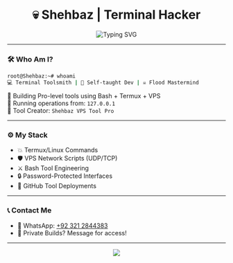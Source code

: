 
<h1 align="center">💀 Shehbaz | Terminal Hacker</h1>
<p align="center">
  <img src="https://postimg.cc/njV8kJDh?font=Fira+Code&size=24&duration=2000&pause=500&color=F70000&vCenter=true&width=435&lines=VPS+Slayer+%7C+UDP+Flood+Master;Cyber+Ops+Specialist+%7C+Termux+Wizard;Creator+of+CS1.6+DDoS;Message+Me+for+Access+%F0%9F%94%90" alt="Typing SVG" />
</p>

---

### 🛠️ Who Am I?

```bash
root@Shehbaz:~# whoami
💻 Terminal Toolsmith | 🧠 Self-taught Dev | ☠️ Flood Mastermind
```

🧩 Building Pro-level tools using Bash + Termux + VPS  
🚀 Running operations from: `127.0.0.1`  
🧪 Tool Creator: `Shehbaz VPS Tool Pro`

---

### ⚙️ My Stack

- 💥 Termux/Linux Commands
- 🛡️ VPS Network Scripts (UDP/TCP)
- ⚔️ Bash Tool Engineering
- 🔒 Password-Protected Interfaces
- 📂 GitHub Tool Deployments

---

### 📞 Contact Me

- 🔐 WhatsApp: [+92 321 2844383](https://wa.me/923212844383)
- 🧠 Private Builds? Message for access!

---

<p align="center">
  <img src="https://github-readme-stats.vercel.app/api?username=ShehbazGamer&show_icons=true&theme=tokyonight&hide_border=true&count_private=true" />
</p>
